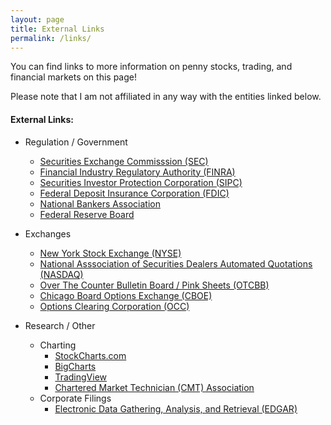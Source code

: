 ```yaml
---
layout: page
title: External Links
permalink: /links/
---
```


You can find links to more information on penny stocks, trading, and financial markets on this page!  

Please note that I am not affiliated in any way with the entities linked below.  

#### External Links:
- Regulation / Government
  - [Securities Exchange Commisssion (SEC)](https://www.sec.gov/)
  - [Financial Industry Regulatory Authority (FINRA)](https://www.finra.org/)
  - [Securities Investor Protection Corporation (SIPC)](https://www.sipc.org/)
  - [Federal Deposit Insurance Corporation (FDIC)](https://www.fdic.gov/)
  - [National Bankers Association](https://www.nationalbankers.org/)
  - [Federal Reserve Board](https://www.federalreserve.gov/)

- Exchanges
  - [New York Stock Exchange (NYSE)](https://www.nyse.com/index)
  - [National Asssociation of Securities Dealers Automated Quotations (NASDAQ)](https://www.nasdaq.com/)
  - [Over The Counter Bulletin Board / Pink Sheets (OTCBB)](https://www.otcmarkets.com/)
  - [Chicago Board Options Exchange (CBOE)](https://www.cboe.com/)
  - [Options Clearing Corporation (OCC)](https://www.theocc.com/)

- Research / Other
  - Charting
    - [StockCharts.com](https://stockcharts.com/)
    - [BigCharts](https://bigcharts.marketwatch.com/)
    - [TradingView](https://www.tradingview.com/)
    - [Chartered Market Technician (CMT) Association](https://cmtassociation.org/)
  - Corporate Filings
    - [Electronic Data Gathering, Analysis, and Retrieval (EDGAR)](https://www.sec.gov/search-filings)